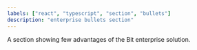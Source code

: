 ```yaml
---
labels: ["react", "typescript", "section", "bullets"]
description: "enterprise bullets section"
---
```


A section showing few advantages of the Bit enterprise solution.
